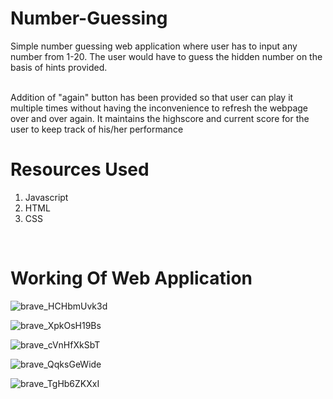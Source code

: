 # Number-Guessing
Simple number guessing web application where user has to input any number from 1-20. The user would have to guess the hidden number on the basis of hints provided.

<br />
Addition of "again" button has been provided so that user can play it multiple times without having the inconvenience to refresh the webpage over and over again.
It maintains the highscore and current score for the user to keep track of his/her performance

<br />

# Resources Used
1. Javascript
2. HTML
3. CSS

<br />

# Working Of Web Application

![brave_HCHbmUvk3d](https://user-images.githubusercontent.com/98596642/187372564-1903dd72-7935-46f0-899f-40254fd63800.png)

![brave_XpkOsH19Bs](https://user-images.githubusercontent.com/98596642/187372647-925d2a68-c69d-42c7-9e27-2fbe9898109c.png)

![brave_cVnHfXkSbT](https://user-images.githubusercontent.com/98596642/187372741-657ef502-e282-40a7-ad01-b72262dfb9cf.png)

![brave_QqksGeWide](https://user-images.githubusercontent.com/98596642/187373199-6e64d524-c93f-491d-a3af-a6e463ea8e62.png)

![brave_TgHb6ZKXxI](https://user-images.githubusercontent.com/98596642/187388459-af0f055f-ad10-409b-8453-9a8923279388.png)

